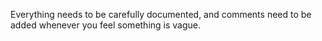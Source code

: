 Everything needs to be carefully documented, and comments need to be added whenever you feel something is vague. 
